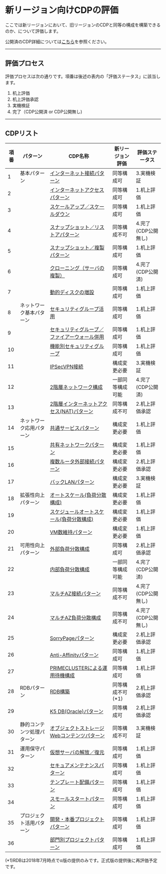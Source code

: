 # 新リージョン向けCDPの評価

ここでは新リージョンにおいて、旧リージョンのCDPと同等の構成を構築できるのか、について評価します。

公開済のCDP詳細については[こちら](https://k5-doc.jp-east-1.paas.cloud.global.fujitsu.com/doc/jp/iaas/document/cdp/index.html)を参照ください。

------



## 評価プロセス

評価プロセスは次の通りです。項番は後述の表内の「評価ステータス」に該当します。

1. 机上評価
2. 机上評価承認
3. 実機検証
4. 完了（CDP公開済 or CDP公開無し)

------



## CDPリスト

| 項番 | パターン                   | CDP名称                                                      | 新リージョン評価 | 評価ステータス      |
| ---- | -------------------------- | ------------------------------------------------------------ | ---------------- | ------------------- |
| 1    | 基本パターン               | [インターネット接続パターン](Internet_inbound.md)            | 同等構成可       | 3.実機検証          |
| 2    |                            | [インターネットアクセスパターン](Internet_outbound.md)       | 同等構成可       | 1.机上評価          |
| 3    |                            | [スケールアップ／スケールダウン](ScaleUp_ScaleDown.md)       | 同等構成可       | 1.机上評価          |
| 4    |                            | [スナップショット／リストアパターン](Snapshot.md)            | 同等構成不可     | 4.完了(CDP公開無し) |
| 5    |                            | [スナップショット／複製パターン](Snapshot2.md)               | 同等構成可       | 1.机上評価          |
| 6    |                            | [クローニング（サーバの複製）](CloneServer.md)               | 同等構成可     | 4.完了(CDP公開済)          |
| 7    |                            | [動的ディスクの増設](On_Demand_Disk.md)                      | 同等構成可       | 1.机上評価          |
| 8    | ネットワーク基本パターン   | [セキュリティグループ活用](SecurityGroup.md)                 | 同等構成可       | 1.机上評価          |
| 9    |                            | [セキュリティグループ／ファイアーウォール併用](SecurityGroup_and_FW.md) | 同等構成可       | 1.机上評価          |
| 10   |                            | [機能別セキュリティグループ](Functional_SecurityGroup.md)    | 同等構成可       | 1.机上評価          |
| 11   |                            | [IPSecVPN接続](IPSecVPN.md)                                  | 構成変更必要     | 3.実機検証          |
| 12   |                            | [2階層ネットワーク構成](Hierarchized_Network.md)             | 一部同等構成可能 | 4.完了(CDP公開済)   |
| 13   |                            | [2階層インターネットアクセス(NAT)パターン](Internet_Nat.md)  | 同等構成不可     | 2.机上評価承認      |
| 14   | ネットワーク応用パターン   | [共通サービスパターン](Common_Service.md)                    | 構成変更必要     | 1.机上評価          |
| 15   |                            | [共有ネットワークパターン](Common_Network.md)                | 構成変更必要     | 1.机上評価          |
| 16   |                            | [複数ルータ外部接続パターン](Multi_Router.md)                | 構成変更必要     | 2.机上評価承認      |
| 17   |                            | [バックLANパターン](BackLan.md)                              | 構成変更必要     | 3.実機検証          |
| 18   | 拡張性向上パターン         | [オートスケール(負荷分散構成)](AutoScale.md)                 | 構成変更必要     | 1.机上評価          |
| 19   |                            | [スケジュールオートスケール(負荷分散構成)](AutoScale_Schedule.md) | 構成変更必要     | 1.机上評価          |
| 20   |                            | [VM数維持パターン](Autoscaling_healthcheck.md)               | 構成変更必要     | 1.机上評価          |
| 21   | 可用性向上パターン         | [外部負荷分散構成](Multi_Server_Public.md)                   | 同等構成可       | 2.机上評価承認      |
| 22   |                            | [内部負荷分散構成](Multi_Server_Internal.md)                 | 一部同等構成可能 | 4.完了(CDP公開済)          |
| 23   |                            | [マルチAZ接続パターン](Multi_AZ.md)                          | 同等構成不可     | 4.完了(CDP公開無し) |
| 24   |                            | [マルチAZ負荷分散構成](Multi_Server_Multi_AZ.md)             | 同等構成不可     | 4.完了(CDP公開無し) |
| 25   |                            | [SorryPageパターン](SorryPage.md)                            | 構成変更必要     | 2.机上評価承認      |
| 26   |                            | [Anti-Affinityパターン](Anti_Affinity.md)                    | 同等構成可       | 1.机上評価          |
| 27   |                            | [PRIMECLUSTERによる運用待機構成](PRIMECLUSTER_HA.md)         | 同等構成可       | 1.机上評価          |
| 28   | RDBパターン                | [RDB構築](RDB_Service.md)                                    | 同等構成不可(*1) | 2.机上評価承認      |
| 29   |                            | [K5 DB(Oracle)パターン](K5_DB_Oracle.md)                     | 同等構成可       | 2.机上評価承認      |
| 30   | 静的コンテンツ処理パターン | [オブジェクトストレージWebコンテンツパターン](Web_Storage.md) | 同等構成不可       | 3.実機検証      |
| 31   | 運用保守パターン           | [仮想サーバの解放／復元](Shelve_Unshelve.md)                 | 同等構成可       | 1.机上評価          |
| 32   |                            | [セキュアメンテナンスパターン](Secure_Maintenance.md)        | 同等構成可       | 1.机上評価          |
| 33   |                            | [テンプレート配備パターン](HOT.md)                           | 同等構成可       | 1.机上評価          |
| 34   |                            | [スモールスタートパターン](SmallStart.md)                    | 同等構成可       | 1.机上評価          |
| 35   | プロジェクト活用パターン   | [開発・本番プロジェクトパターン](ProjectUseCase1.md)         | 同等構成可       | 1.机上評価          |
| 36   |                            | [部門別プロジェクトパターン](ProjectUseCase2.md)             | 同等構成可       | 1.机上評価          |

(*1)RDBは2018年7月時点でα版の提供のみです。正式版の提供後に再評価予定です。

